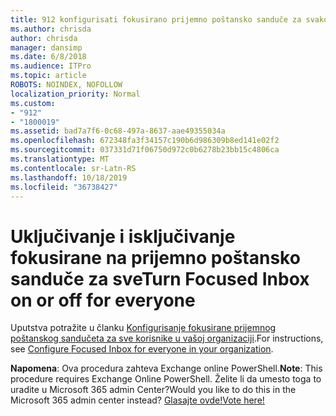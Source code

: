 ```yaml
---
title: 912 konfigurisati fokusirano prijemno poštansko sanduče za svakoga u vašoj organizaciji
ms.author: chrisda
author: chrisda
manager: dansimp
ms.date: 6/8/2018
ms.audience: ITPro
ms.topic: article
ROBOTS: NOINDEX, NOFOLLOW
localization_priority: Normal
ms.custom:
- "912"
- "1800019"
ms.assetid: bad7a7f6-0c68-497a-8637-aae49355034a
ms.openlocfilehash: 672348fa3f34157c190b6d986309b8ed141e02f2
ms.sourcegitcommit: 037331d71f06750d972c0b6278b23bb15c4806ca
ms.translationtype: MT
ms.contentlocale: sr-Latn-RS
ms.lasthandoff: 10/18/2019
ms.locfileid: "36738427"
---
```

# <a name="turn-focused-inbox-on-or-off-for-everyone"></a><span data-ttu-id="fc4d3-102">Uključivanje i isključivanje fokusirane na prijemno poštansko sanduče za sve</span><span class="sxs-lookup"><span data-stu-id="fc4d3-102">Turn Focused Inbox on or off for everyone</span></span>

<span data-ttu-id="fc4d3-103">Uputstva potražite u članku [Konfigurisanje fokusirane prijemnog poštanskog sandučeta za sve korisnike u vašoj organizaciji](https://docs.microsoft.com/office365/admin/setup/configure-focused-inbox).</span><span class="sxs-lookup"><span data-stu-id="fc4d3-103">For instructions, see [Configure Focused Inbox for everyone in your organization](https://docs.microsoft.com/office365/admin/setup/configure-focused-inbox).</span></span>

<span data-ttu-id="fc4d3-104">**Napomena**: Ova procedura zahteva Exchange online PowerShell.</span><span class="sxs-lookup"><span data-stu-id="fc4d3-104">**Note**: This procedure requires Exchange Online PowerShell.</span></span> <span data-ttu-id="fc4d3-105">Želite li da umesto toga to uradite u Microsoft 365 admin Center?</span><span class="sxs-lookup"><span data-stu-id="fc4d3-105">Would you like to do this in the Microsoft 365 admin center instead?</span></span> [<span data-ttu-id="fc4d3-106">Glasajte ovde!</span><span class="sxs-lookup"><span data-stu-id="fc4d3-106">Vote here!</span></span>](https://go.microsoft.com/fwlink/p/?linkid=862489)
